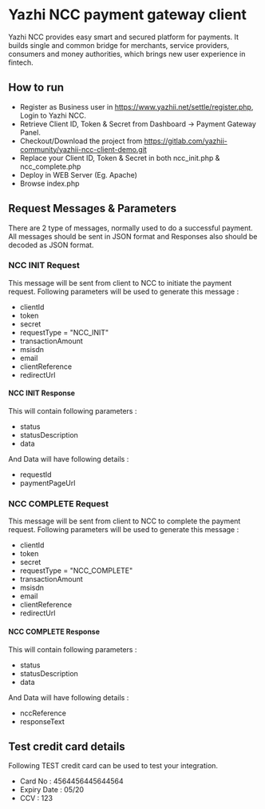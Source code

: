 # Yazhi NCC payment gateway client

Yazhi NCC provides easy smart and secured platform for payments. It builds single and common bridge for merchants, service providers, consumers and money authorities, which brings new user experience in fintech.

## How to run
* Register as Business user in https://www.yazhii.net/settle/register.php, Login to Yazhi NCC.
* Retrieve Client ID, Token & Secret from Dashboard -> Payment Gateway Panel.
* Checkout/Download the project from https://gitlab.com/yazhii-community/yazhii-ncc-client-demo.git
* Replace your Client ID, Token & Secret in both ncc_init.php & ncc_complete.php
* Deploy in WEB Server (Eg. Apache)
* Browse index.php

## Request Messages & Parameters
There are 2 type of messages, normally used to do a successful payment. All messages should be sent in JSON format and Responses also should be decoded as JSON format.
### NCC INIT Request
This message will be sent from client to NCC to initiate the payment request. Following parameters will be used to generate this message :
* clientId
* token
* secret
* requestType = "NCC_INIT"
* transactionAmount
* msisdn
* email
* clientReference
* redirectUrl

#### NCC INIT Response
This will contain following parameters :
* status
* statusDescription
* data 

And Data will have following details :
* requestId
* paymentPageUrl

### NCC COMPLETE Request
This message will be sent from client to NCC to complete the payment request. Following parameters will be used to generate this message :
* clientId
* token
* secret
* requestType = "NCC_COMPLETE"
* transactionAmount
* msisdn
* email
* clientReference
* redirectUrl

#### NCC COMPLETE Response
This will contain following parameters :
* status
* statusDescription
* data 

And Data will have following details :
* nccReference
* responseText

## Test credit card details
Following TEST credit card can be used to test your integration.
* Card No : 4564456445644564
* Expiry Date : 05/20
* CCV : 123
